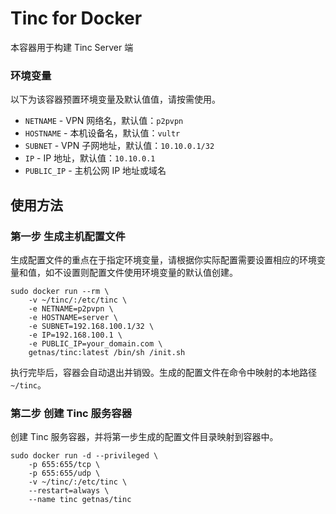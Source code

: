 # Tinc for Docker

本容器用于构建 Tinc Server 端

### 环境变量

以下为该容器预置环境变量及默认值值，请按需使用。

* `NETNAME` - VPN 网络名，默认值：`p2pvpn`
* `HOSTNAME` - 本机设备名，默认值：`vultr`
* `SUBNET` - VPN 子网地址，默认值：`10.10.0.1/32`
* `IP` - IP 地址，默认值：`10.10.0.1`
* `PUBLIC_IP` - 主机公网 IP 地址或域名

## 使用方法

### 第一步 生成主机配置文件

生成配置文件的重点在于指定环境变量，请根据你实际配置需要设置相应的环境变量和值，如不设置则配置文件使用环境变量的默认值创建。

```
sudo docker run --rm \
    -v ~/tinc/:/etc/tinc \
    -e NETNAME=p2pvpn \
    -e HOSTNAME=server \
    -e SUBNET=192.168.100.1/32 \
    -e IP=192.168.100.1 \
    -e PUBLIC_IP=your_domain.com \
    getnas/tinc:latest /bin/sh /init.sh
```

执行完毕后，容器会自动退出并销毁。生成的配置文件在命令中映射的本地路径 `~/tinc`。

### 第二步 创建 Tinc 服务容器

创建 Tinc 服务容器，并将第一步生成的配置文件目录映射到容器中。

```
sudo docker run -d --privileged \
    -p 655:655/tcp \
    -p 655:655/udp \
    -v ~/tinc/:/etc/tinc \
    --restart=always \
    --name tinc getnas/tinc
```